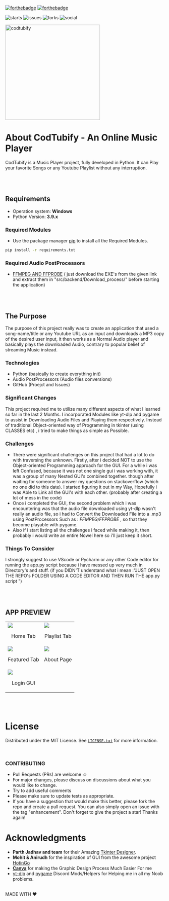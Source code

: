 
[![forthebadge](https://forthebadge.com/images/badges/made-with-python.svg)](https://forthebadge.com)
[![forthebadge](https://forthebadge.com/images/badges/open-source.svg)](https://forthebadge.com)

![starts](https://img.shields.io/github/stars/iamDyeus/CodTubify)
![issues](https://img.shields.io/github/issues/iamDyeus/CodTubify)
![forks](https://img.shields.io/github/forks/iamDyeus/CodTubify)
![social](https://img.shields.io/github/license/iamDyeus/CodTubify)

<img height="300" width="300" alt="codtubify" src="https://user-images.githubusercontent.com/87000693/181087300-2e235f00-e661-4fd8-be34-35f14bda1a8e.png">

# About CodTubify - An Online Music Player 
CodTubify is a Music Player project, fully developed in Python. It can Play your favorite Songs or any Youtube Playlist without any interruption.

<br />
<br />


## Requirements
* Operation system: **Windows**
* Python Version: **3.9.x**
### Required Modules
* Use the package manager [pip](https://pip.pypa.io/en/stable/) to install all the Required Modules.
```bash
pip install -r requirements.txt
```
### Required Audio PostProcessors 
* [FFMPEG AND FFPROBE](https://bit.ly/ffmpeg_ffprobe_exe)
( just download the EXE's from the given link and extract them in "src/backend/Download_process/" before starting the application)


<br />
<br />


## The Purpose
The purpose of this project really was to create an application that used a song-name/title or any Youtube URL as an input and downloads a MP3 copy of the desired user input, it then works as a Normal Audio player and basically plays the downloaded Audio, contrary to popular belief of streaming Music instead.

### Technologies
- Python (basically to create everything init)
- Audio PostProcessors (Audio files conversions)
- GitHub (Proejct and Issues)

### Significant Changes
This project required me to utilize many different aspects of what I learned so far in the last 2 Months. I incorporated Modules like yt-dlp and pygame to assist in Downloading Audio Files and Playing them respectively. Instead of traditional Object-oriented way of Programming in tkinter (using CLASSES etc) , i tried to make things as simple as Possible.

### Challenges
- There were significant challenges on this project that had a lot to do with traversing the unknown. Firstly, after i decided NOT to use the Object-oriented Programming approach for the GUI. For a while i was left Confused, because it was not one single gui i was working with, it was a group of many Nested GUI's combined together. though after waiting for someone to answer my questions on stackoverflow (which no one did to this date). I started figuring it out in my Way, Hopefully i was Able to Link all the GUI's with each other. (probably after creating a lot of mess in the code)
- Once i completed the GUI, the second problem which i was encountering was that the audio file downloaded using yt-dlp wasn't really an audio file, so i had to Convert the Downloaded File into a .mp3 using PostProcessors Such as : *FFMPEG/FFPROBE* , so that they become playable with pygame.
- Also if i start listing all the challenges i faced while making it, then probably i would write an entire Nowel here so i'll just keep it short.  

### Things To Consider
I strongly suggest to use VScode or Pycharm or any other Code editor for running the app.py script because i have messed up very much in Directory's and stuff.
(if you DIDN'T understand what i mean :"JUST OPEN THE REPO's FOLDER USING A CODE EDITOR AND THEN RUN THE app.py script ") 

<br />
<br />


## APP PREVIEW
<table>
    <tr>
        <td>
            <img src="https://user-images.githubusercontent.com/87000693/181092881-99f287c9-382d-40b4-97e4-0d02d3d3cfc7.png" />
            <br />
            <p align="center">Home Tab</p></td>
        <td>
            <img src="https://user-images.githubusercontent.com/87000693/181092889-bd8016ee-d09e-4e91-b3c5-c0db5ca14526.png" />
            <br />
            <p align="center">Playlist Tab</p></td>
    </tr>
    <tr>
        <td>
            <img src="https://user-images.githubusercontent.com/87000693/181092894-603f8288-1966-4c08-8476-d3e138285046.png" />
            <br />
            <p align="center">Featured Tab</p></td>
        <td>
            <img src="https://user-images.githubusercontent.com/87000693/181092901-ea965dad-7c3f-4f6e-8266-828f7623a363.png" />
            <br />
            <p align="center">About Page</p></td>
    </tr>
    <tr>
        <td>
            <img src="https://user-images.githubusercontent.com/87000693/181095614-778db235-bcec-4d7a-963a-250a0740ba92.png" />
            <br />
            <p align="center">Login GUI</p></td>
    </tr>
</table>


<br />
<br />



# License

Distributed under the MIT License. See [`LICENSE.txt`](/LICENSE.txt) for more information.

<br />


### CONTRIBUTING
* Pull Requests (PRs) are welcome :relaxed:
* For major changes, please discuss on discussions about what you would like to change.
* Try to add useful comments
* Please make sure to update tests as appropriate.
* If you have a suggestion that would make this better, please fork the repo and create a pull request. 
  You can also simply open an issue with the tag "enhancement". Don't forget to give the project a star! Thanks again!

# Acknowledgments

-   **Parth Jadhav and team** for their Amazing [Tkinter Designer](https://github.com/ParthJadhav/Tkinter-Designer).
-   **Mohit & Anirudh** for the inspiration of GUI from the awesome project [HotinGo](https://github.com/Just-Moh-it/HotinGo)
-   [**Canva**](https://www.canva.com) for making the Graphic Design Process Much Easier For me
-   [yt-dlp](https://discord.com/invite/FumpHSsjep) and [pygame](https://discord.com/invite/EaWkr5TVQy) Discord Mods/Helpers for Helping me in all my Noob problems.

<BR/>
MADE WITH ❤️ 
